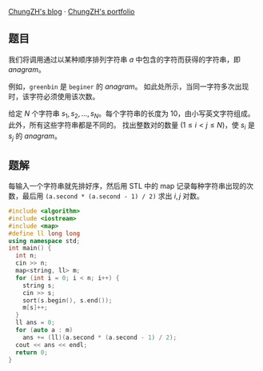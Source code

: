[ChungZH's blog](https://chungzh.cn) · [ChungZH's portfolio](https://chungzh.cc)


## 题目

我们将调用通过以某种顺序排列字符串 $a$ 中包含的字符而获得的字符串，即 _anagram_。

例如，`greenbin` 是 `beginer` 的 _anagram_。 如此处所示，当同一字符多次出现时，该字符必须使用该次数。

给定 $N$ 个字符串 $s_1,s_2,\ldots,s_N$。每个字符串的长度为 $10$，由小写英文字符组成。 此外，所有这些字符串都是不同的。 找出整数对的数量 $(1 \leq i < j \leq N)$，使 $s_i$ 是 $s_j$ 的 _anagram_。

## 题解

每输入一个字符串就先排好序，然后用 STL 中的 map 记录每种字符串出现的次数，最后用 `(a.second * (a.second - 1) / 2)` 求出 $i, j$ 对数。

```cpp
#include <algorithm>
#include <iostream>
#include <map>
#define ll long long
using namespace std;
int main() {
  int n;
  cin >> n;
  map<string, ll> m;
  for (int i = 0; i < n; i++) {
    string s;
    cin >> s;
    sort(s.begin(), s.end());
    m[s]++;
  }
  ll ans = 0;
  for (auto a : m) 
    ans += (ll)(a.second * (a.second - 1) / 2);
  cout << ans << endl;
  return 0;
}
  ```